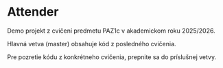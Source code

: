 # Attender

Demo projekt z cvičení predmetu PAZ1c v akademickom roku 2025/2026.

Hlavná vetva (master) obsahuje kód z posledného cvičenia.

Pre pozretie kódu z konkrétneho cvičenia, prepnite sa do príslušnej vetvy. 